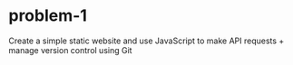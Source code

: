 # problem-1
  Create a simple static website and use JavaScript to make API requests + manage version control using Git 
